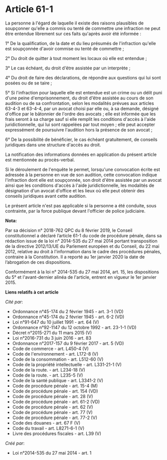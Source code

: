 # Article 61-1

La personne à l'égard de laquelle il existe des raisons plausibles de soupçonner qu'elle a commis ou tenté de commettre une
infraction ne peut être entendue librement sur ces faits qu'après avoir été informée : 

1° De la qualification, de la date et du lieu présumés de l'infraction qu'elle est soupçonnée d'avoir commise ou tenté de
commettre ; 

2° Du droit de quitter à tout moment les locaux où elle est entendue ; 

3° Le cas échéant, du droit d'être assistée par un interprète ; 

4° Du droit de faire des déclarations, de répondre aux questions qui lui sont posées ou de se taire ; 

5° Si l'infraction pour laquelle elle est entendue est un crime ou un délit puni d'une peine d'emprisonnement, du droit
d'être assistée au cours de son audition ou de sa confrontation, selon les modalités prévues aux articles 63-4-3 et 63-4-4,
par un avocat choisi par elle ou, à sa demande, désigné d'office par le bâtonnier de l'ordre des avocats ; elle est informée
que les frais seront à sa charge sauf si elle remplit les conditions d'accès à l'aide juridictionnelle, qui lui sont
rappelées par tout moyen ; elle peut accepter expressément de poursuivre l'audition hors la présence de son avocat ; 

6° De la possibilité de bénéficier, le cas échéant gratuitement, de conseils juridiques dans une structure d'accès au droit. 

La notification des informations données en application du présent article est mentionnée au procès-verbal. 

Si le déroulement de l'enquête le permet, lorsqu'une convocation écrite est adressée à la personne en vue de son audition,
cette convocation indique l'infraction dont elle est soupçonnée, son droit d'être assistée par un avocat ainsi que les
conditions d'accès à l'aide juridictionnelle, les modalités de désignation d'un avocat d'office et les lieux où elle peut
obtenir des conseils juridiques avant cette audition. 

Le présent article n'est pas applicable si la personne a été conduite, sous contrainte, par la force publique devant
l'officier de police judiciaire.

**Nota:**

Par sa décision n° 2018-762 QPC du 8 février 2019, le Conseil constitutionnel a déclaré l’article 61-1 du code de procédure
pénale, dans sa rédaction issue de la loi n° 2014-535 du 27 mai 2014 portant transposition de la directive 2012/13/UE du
Parlement européen et du Conseil, du 22 mai 2012, relative au droit à l'information dans le cadre des procédures pénales,
contraire à la Constitution. Il a reporté au 1er janvier 2020 la date de l’abrogation de ces dispositions.

Conformément à la loi n° 2014-535 du 27 mai 2014, art. 15, les dispositions du 5° et l'avant-dernier alinéa de l'article,
entrent en vigueur le 1er janvier 2015.

**Liens relatifs à cet article**

_Cité par_:

  - Ordonnance n°45-174 du 2 février 1945 - art. 3-1 (VD)
  - Ordonnance n°45-174 du 2 février 1945 - art. 6-2 (VD)
  - Loi n°91-647 du 10 juillet 1991 - art. 64 (V)
  - Ordonnance n°92-1147 du 12 octobre 1992 - art. 23-1-1 (VD)
  - Décret n°2015-271 du 11 mars 2015 (V)
  - Loi n°2016-731 du 3 juin 2016 - art. 83
  - Ordonnance n°2017-157 du 9 février 2017 - art. 5 (VD)
  - Code de commerce - art. L450-4 (V)
  - Code de l'environnement - art. L172-8 (V)
  - Code de la consommation - art. L512-60 (V)
  - Code de la propriété intellectuelle - art. L331-21-1 (V)
  - Code de la route. - art. L234-18 (V)
  - Code de la route. - art. L235-5 (V)
  - Code de la santé publique - art. L3341-2 (V)
  - Code de procédure pénale - art. 15-4 (M)
  - Code de procédure pénale - art. 154 (VD)
  - Code de procédure pénale - art. 28 (V)
  - Code de procédure pénale - art. 61-2 (VD)
  - Code de procédure pénale - art. 62 (V)
  - Code de procédure pénale - art. 77 (V)
  - Code de procédure pénale - art. 77-2 (V)
  - Code des douanes - art. 67 F (V)
  - Code du travail - art. L8271-6-1 (V)
  - Livre des procédures fiscales - art. L39 (V)

_Créé par_:

  - Loi n°2014-535 du 27 mai 2014 - art. 1
